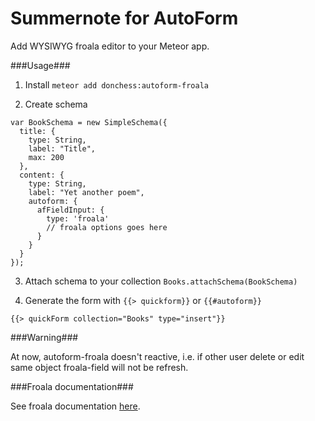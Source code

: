 Summernote for AutoForm
=======================

Add WYSIWYG froala editor to your Meteor app.

###Usage###

1) Install `meteor add donchess:autoform-froala`

2) Create schema

```
var BookSchema = new SimpleSchema({
  title: {
    type: String,
    label: "Title",
    max: 200
  },
  content: {
    type: String,
    label: "Yet another poem",
    autoform: {
      afFieldInput: {
        type: 'froala'
        // froala options goes here
      }
    }
  }
});
```

3) Attach schema to your collection `Books.attachSchema(BookSchema)`

4) Generate the form with `{{> quickform}}` or `{{#autoform}}`

```
{{> quickForm collection="Books" type="insert"}}
```

###Warning###

At now, autoform-froala doesn't reactive, i.e. if other user delete or edit same object froala-field will not be refresh.

###Froala documentation###

See froala documentation [here](https://editor.froala.com/docs).
